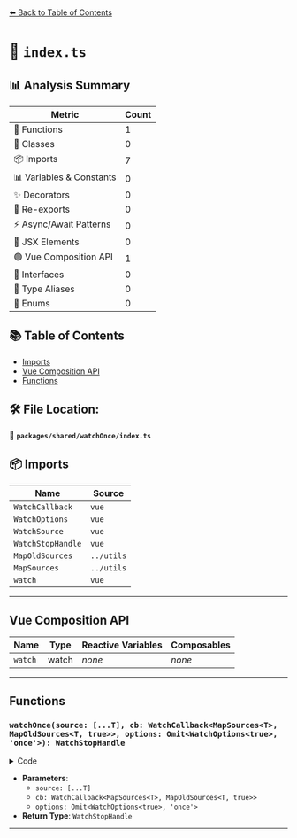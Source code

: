 [⬅️ Back to Table of Contents](../../../index.md)

# 📄 `index.ts`

## 📊 Analysis Summary

| Metric | Count |
|--------|-------|
| 🔧 Functions | 1 |
| 🧱 Classes | 0 |
| 📦 Imports | 7 |
| 📊 Variables & Constants | 0 |
| ✨ Decorators | 0 |
| 🔄 Re-exports | 0 |
| ⚡ Async/Await Patterns | 0 |
| 💠 JSX Elements | 0 |
| 🟢 Vue Composition API | 1 |
| 📐 Interfaces | 0 |
| 📑 Type Aliases | 0 |
| 🎯 Enums | 0 |

## 📚 Table of Contents

- [Imports](#imports)
- [Vue Composition API](#vue-composition-api)
- [Functions](#functions)

## 🛠️ File Location:
📂 **`packages/shared/watchOnce/index.ts`**

## 📦 Imports

| Name | Source |
|------|--------|
| `WatchCallback` | `vue` |
| `WatchOptions` | `vue` |
| `WatchSource` | `vue` |
| `WatchStopHandle` | `vue` |
| `MapOldSources` | `../utils` |
| `MapSources` | `../utils` |
| `watch` | `vue` |


---

## Vue Composition API

| Name | Type | Reactive Variables | Composables |
|------|------|-------------------|-------------|
| `watch` | watch | *none* | *none* |


---

## Functions

### `watchOnce(source: [...T], cb: WatchCallback<MapSources<T>, MapOldSources<T, true>>, options: Omit<WatchOptions<true>, 'once'>): WatchStopHandle`

<details><summary>Code</summary>

```ts
export function watchOnce<T extends Readonly<WatchSource<unknown>[]>>(
  source: [...T],
  cb: WatchCallback<MapSources<T>, MapOldSources<T, true>>,
  options?: Omit<WatchOptions<true>, 'once'>
): WatchStopHandle
```
</details>

- **Parameters**:
  - `source: [...T]`
  - `cb: WatchCallback<MapSources<T>, MapOldSources<T, true>>`
  - `options: Omit<WatchOptions<true>, 'once'>`
- **Return Type**: `WatchStopHandle`

---